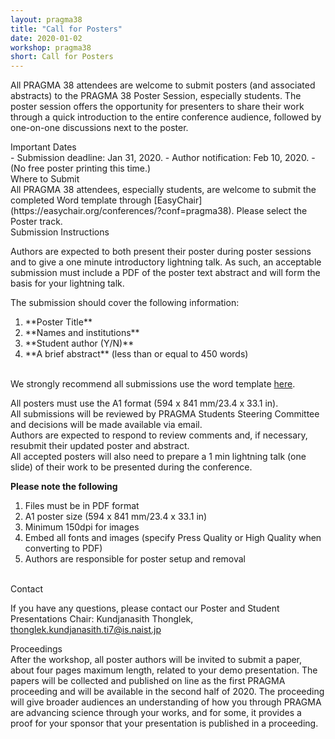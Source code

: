 ```yaml
---
layout: pragma38
title: "Call for Posters"
date: 2020-01-02
workshop: pragma38
short: Call for Posters
---
```



All PRAGMA 38 attendees are welcome to submit posters (and associated
abstracts) to the PRAGMA 38 Poster Session, especially students. The poster
session offers the opportunity for presenters to share their work through a
quick introduction to the entire conference audience, followed by one-on-one
discussions next to the poster.

<div class="border38">Important Dates</div>
- Submission deadline: Jan 31, 2020.
- Author notification: Feb 10, 2020.
- (No free poster printing this time.)

<br>

<div class="border38">Where to Submit</div>
All PRAGMA 38 attendees, especially students, are welcome to submit the
completed Word template through [EasyChair](https://easychair.org/conferences/?conf=pragma38). Please select the Poster track.

<div class="border38">Submission Instructions</div>

Authors are expected to both present their poster during poster sessions and
to give a one minute introductory lightning talk. As such, an acceptable
submission must include a PDF of the poster text abstract and will form the
basis for your lightning talk.


The submission should cover the following information: 

<ol>
<li>**Poster Title**</li>
<li>**Names and institutions**</li>
<li>**Student author (Y/N)**</li>
<li>**A brief abstract** (less than or equal to 450 words)</li>
</ol>

<br>
We strongly recommend all submissions use the word template 
<a href="/images/pragma38/PRAGMA38_Poster_Abstract_Template_v1.dotx">here</a>.<br>

All posters must use the A1 format (594 x 841 mm/23.4 x 33.1 in).<br>
All submissions will be reviewed by PRAGMA Students Steering Committee and
decisions will be made available via email.<br>
Authors are expected to respond to review comments and, if necessary, resubmit
their updated poster and abstract.<br>
All accepted posters will also need to prepare a 1 min lightning talk (one
slide) of their work to be presented during the conference.<br>

<b>Please note the following</b>

<ol>
<li>Files must be in PDF format</li>
<li>A1 poster size (594 x 841 mm/23.4 x 33.1 in)</li>
<li>Minimum 150dpi for images</li>
<li>Embed all fonts and images (specify Press Quality or High Quality when converting to PDF)</li>
<li>Authors are responsible for poster setup and removal</li>
</ol>
<br>

<div class="border38">Contact</div>

If you have any questions, please contact our Poster and Student Presentations
Chair: Kundjanasith Thonglek, thonglek.kundjanasith.ti7@is.naist.jp

<div class="border38">Proceedings</div>
After the workshop, all poster authors will be invited to submit a paper,
about four pages maximum length, related to your demo presentation.  The
papers will be collected and published on line as the first PRAGMA proceeding
and will be available in the second half of 2020.  The proceeding will give
broader audiences an understanding of how you through PRAGMA are advancing
science through your works, and for some, it provides a proof for your sponsor
that your presentation is published in a proceeding.
